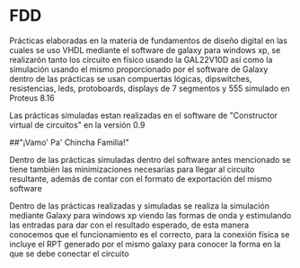 # FDD
 Prácticas elaboradas en la materia de fundamentos de diseño digital en las cuales se uso VHDL mediante el software de galaxy para windows xp, se realizarón tanto los circuito en físico usando la GAL22V10D así como la simulación usando el mismo proporcionado por el software de Galaxy dentro de las prácticas se usan compuertas lógicas, dipswitches, resistencias, leds, protoboards, displays de 7 segmentos y 555 simulado en Proteus 8.16

Las prácticas simuladas estan realizadas en el software de "Constructor virtual de circuitos" en la versión 0.9

##"¡Vamo' Pa' Chincha Familia!"

Dentro de las prácticas simuladas dentro del software antes mencionado se tiene también las minimizaciones necesarias para llegar al circuito resultante, además de contar
con el formato de exportación del mismo software

Dentro de las prácticas realizadas y simuladas se realiza la simulación mediante Galaxy para windows xp viendo las formas de onda y estimulando las entradas para dar con
el resultado esperado, de esta manera conocemos que el funcionamiento es el correcto, para la conexión física se incluye el RPT generado por el mismo galaxy para conocer
la forma en la que se debe conectar el circuito
